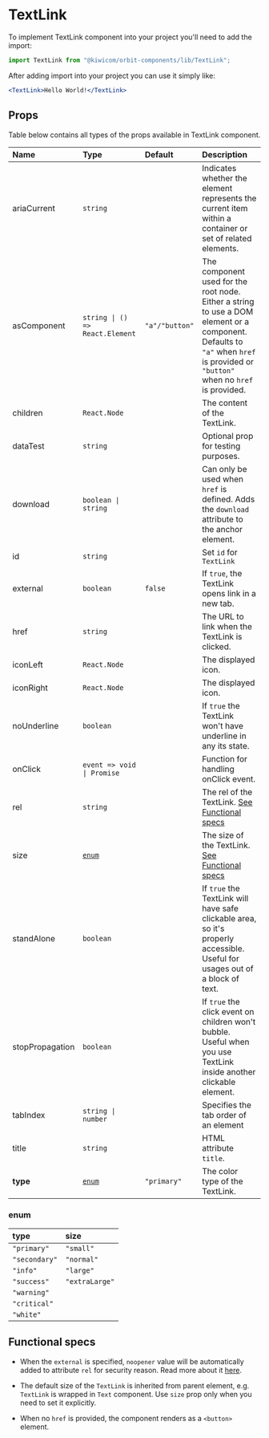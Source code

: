 # TextLink

To implement TextLink component into your project you'll need to add the import:

```jsx
import TextLink from "@kiwicom/orbit-components/lib/TextLink";
```

After adding import into your project you can use it simply like:

```jsx
<TextLink>Hello World!</TextLink>
```

## Props

Table below contains all types of the props available in TextLink component.

| Name            | Type                            | Default        | Description                                                                                                                                                                    |
| :-------------- | :------------------------------ | :------------- | :----------------------------------------------------------------------------------------------------------------------------------------------------------------------------- |
| ariaCurrent     | `string`                        |                | Indicates whether the element represents the current item within a container or set of related elements.                                                                       |
| asComponent     | `string \| () => React.Element` | `"a"/"button"` | The component used for the root node. Either a string to use a DOM element or a component. Defaults to `"a"` when `href` is provided or `"button"` when no `href` is provided. |
| children        | `React.Node`                    |                | The content of the TextLink.                                                                                                                                                   |
| dataTest        | `string`                        |                | Optional prop for testing purposes.                                                                                                                                            |
| download        | `boolean \| string`             |                | Can only be used when `href` is defined. Adds the `download` attribute to the anchor element.                                                                                  |
| id              | `string`                        |                | Set `id` for `TextLink`                                                                                                                                                        |
| external        | `boolean`                       | `false`        | If `true`, the TextLink opens link in a new tab.                                                                                                                               |
| href            | `string`                        |                | The URL to link when the TextLink is clicked.                                                                                                                                  |
| iconLeft        | `React.Node`                    |                | The displayed icon.                                                                                                                                                            |
| iconRight       | `React.Node`                    |                | The displayed icon.                                                                                                                                                            |
| noUnderline     | `boolean`                       |                | If `true` the TextLink won't have underline in any its state.                                                                                                                  |
| onClick         | `event => void \| Promise`      |                | Function for handling onClick event.                                                                                                                                           |
| rel             | `string`                        |                | The rel of the TextLink. [See Functional specs](#functional-specs)                                                                                                             |
| size            | [`enum`](#enum)                 |                | The size of the TextLink. [See Functional specs](#functional-specs)                                                                                                            |
| standAlone      | `boolean`                       |                | If `true` the TextLink will have safe clickable area, so it's properly accessible. Useful for usages out of a block of text.                                                   |
| stopPropagation | `boolean`                       |                | If `true` the click event on children won't bubble. Useful when you use TextLink inside another clickable element.                                                             |
| tabIndex        | `string \| number`              |                | Specifies the tab order of an element                                                                                                                                          |
| title           | `string`                        |                | HTML attribute `title`.                                                                                                                                                        |
| **type**        | [`enum`](#enum)                 | `"primary"`    | The color type of the TextLink.                                                                                                                                                |

### enum

| type          | size           |
| :------------ | :------------- |
| `"primary"`   | `"small"`      |
| `"secondary"` | `"normal"`     |
| `"info"`      | `"large"`      |
| `"success"`   | `"extraLarge"` |
| `"warning"`   |
| `"critical"`  |
| `"white"`     |

## Functional specs

- When the `external` is specified, `noopener` value will be automatically added to attribute `rel` for security reason. Read more about it [here](https://web.dev/external-anchors-use-rel-noopener/).

- The default size of the `TextLink` is inherited from parent element, e.g. `TextLink` is wrapped in `Text` component. Use `size` prop only when you need to set it explicitly.

- When no `href` is provided, the component renders as a `<button>` element.
